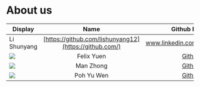# About us

Display | Name | Github Profile | Portfolio 
--------|:----:|:--------------:|:---------:
 | Li Shunyang | [https://github.com/lishunyang12](https://github.com/) | www.linkedin.com/in/shunyangli 
![](https://via.placeholder.com/100.png?text=Photo) | Felix Yuen | [Github](https://github.com/felfelyuen) | [Portfolio](docs/team/felfelyuen.md)
![](https://via.placeholder.com/100.png?text=Photo) | Man Zhong | [Github](https://github.com/manz9802) | [Portfolio]()
![](https://via.placeholder.com/100.png?text=Photo) | Poh Yu Wen | [Github](https://github.com/Betahaxer) | [Portfolio](docs/team/johndoe.md)

